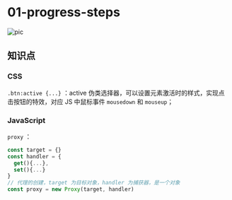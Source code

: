 # 01-progress-steps

![pic](https://typora-picgo-1312201263.cos.ap-guangzhou.myqcloud.com/img/202211212315287.gif)

## 知识点

### CSS

`.btn:active {...}` ：active 伪类选择器，可以设置元素激活时的样式，实现点击按钮的特效，对应 JS 中鼠标事件 `mousedown` 和 `mouseup`；

### JavaScript

`proxy` ：

```js
const target = {}
const handler = {
  get(){...},
  set(){...}
}
// 代理的创建，target 为目标对象，handler 为捕获器，是一个对象
const proxy = new Proxy(target, handler)
```